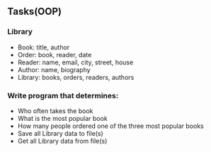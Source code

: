 ## Tasks(OOP)  
### Library  
* Book: title, author  
* Order: book, reader, date  
* Reader: name, email, city, street, house  
* Author: name, biography  
* Library: books, orders, readers, authors   
 
### Write program that determines:  
* Who often takes the book  
* What is the most popular book  
* How many people ordered one of the three most popular books  
* Save all Library data to file(s)  
* Get all Library data from file(s)  

